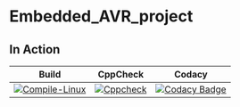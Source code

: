 # Embedded_AVR_project

## In Action


|Build|CppCheck|Codacy| 
|---------|------|------|
|[![Compile-Linux](https://github.com/Lahari-1999/Embedded_AVR_project/actions/workflows/compile.yml/badge.svg)](https://github.com/Lahari-1999/Embedded_AVR_project/actions/workflows/compile.yml)|[![Cppcheck](https://github.com/Lahari-1999/Embedded_AVR_project/actions/workflows/CodeQuality.yml/badge.svg)](https://github.com/Lahari-1999/Embedded_AVR_project/actions/workflows/CodeQuality.yml)|[![Codacy Badge](https://app.codacy.com/project/badge/Grade/0bffbc3c7033443983781a531d46773d)](https://www.codacy.com/gh/Lahari-1999/Embedded_AVR_project/dashboard?utm_source=github.com&amp;utm_medium=referral&amp;utm_content=Lahari-1999/Embedded_AVR_project&amp;utm_campaign=Badge_Grade) |
